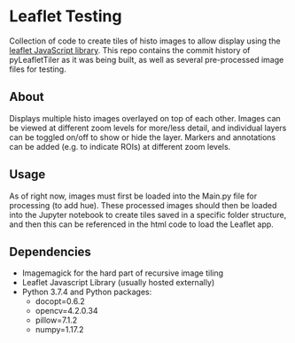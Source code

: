 # Leaflet Testing
Collection of code to create tiles of histo images to allow display using the [leaflet JavaScript library](https://leafletjs.com/).
This repo contains the commit history of pyLeafletTiler as it was being built, as well as several pre-processed image files for testing.

## About
Displays multiple histo images overlayed on top of each other. Images can be viewed at different zoom levels for more/less detail, and individual layers can be toggled on/off to show or hide the layer. Markers and annotations can be added (e.g. to indicate ROIs) at different zoom levels.

## Usage
As of right now, images must first be loaded into the Main.py file for processing (to add hue). These processed images should then be loaded into the Jupyter notebook to create tiles saved in a specific folder structure, and then this can be referenced in the html code to load the Leaflet app.

## Dependencies
* Imagemagick for the hard part of recursive image tiling
* Leaflet Javascript Library (usually hosted externally)
* Python 3.7.4 and Python packages:
    * docopt=0.6.2
    * opencv=4.2.0.34
    * pillow=7.1.2
    * numpy=1.17.2



